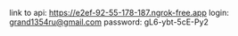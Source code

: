 link to api: https://e2ef-92-55-178-187.ngrok-free.app
login: grand1354ru@gmail.com
password: gL6-ybt-5cE-Py2
